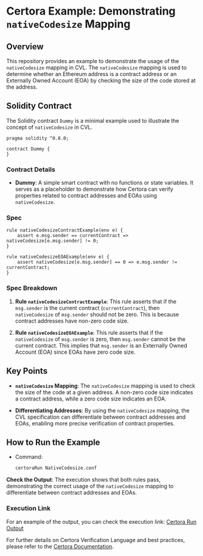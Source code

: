 # Certora Example: Demonstrating `nativeCodesize` Mapping

## Overview

This repository provides an example to demonstrate the usage of the `nativeCodesize` mapping in CVL. The `nativeCodesize` mapping is used to determine whether an Ethereum address is a contract address or an Externally Owned Account (EOA) by checking the size of the code stored at the address.

## Solidity Contract

The Solidity contract `Dummy` is a minimal example used to illustrate the concept of `nativeCodesize` in CVL.

```solidity
pragma solidity ^0.8.0;

contract Dummy {
}
```

### Contract Details

- **Dummy**: A simple smart contract with no functions or state variables. It serves as a placeholder to demonstrate how Certora can verify properties related to contract addresses and EOAs using `nativeCodesize`.

### Spec

```cvl
rule nativeCodesizeContractExample(env e) {
    assert e.msg.sender == currentContract => nativeCodesize[e.msg.sender] != 0;
}

rule nativeCodesizeEOAExample(env e) {
    assert nativeCodesize[e.msg.sender] == 0 => e.msg.sender != currentContract;
}
```

### Spec Breakdown

1. **Rule `nativeCodesizeContractExample`**: This rule asserts that if the `msg.sender` is the current contract (`currentContract`), then `nativeCodesize` of `msg.sender` should not be zero. This is because contract addresses have non-zero code size.

2. **Rule `nativeCodesizeEOAExample`**: This rule asserts that if the `nativeCodesize` of `msg.sender` is zero, then `msg.sender` cannot be the current contract. This implies that `msg.sender` is an Externally Owned Account (EOA) since EOAs have zero code size.

## Key Points

- **`nativeCodesize` Mapping**: The `nativeCodesize` mapping is used to check the size of the code at a given address. A non-zero code size indicates a contract address, while a zero code size indicates an EOA.
  
- **Differentiating Addresses**: By using the `nativeCodesize` mapping, the CVL specification can differentiate between contract addresses and EOAs, enabling more precise verification of contract properties.

## How to Run the Example
   - Command:
     ```bash
     certoraRun NativeCodesize.conf
     ```
 **Check the Output**: The execution shows that both rules pass, demonstrating the correct usage of the `nativeCodesize` mapping to differentiate between contract addresses and EOAs.

### Execution Link
For an example of the output, you can check the execution link: [Certora Run Output](https://prover.certora.com/output/1512/dc42013689734ddeb8bff847b1199675?anonymousKey=7dcb6507a00ef37fa2aa01ffa383cdcda6ed488d)


For further details on Certora Verification Language and best practices, please refer to the [Certora Documentation](https://docs.certora.com).